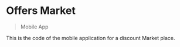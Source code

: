 # Offers Market

> Mobile App

This is the code of the mobile application for a discount Market place.
